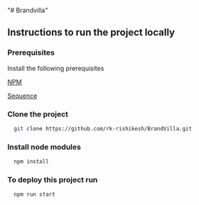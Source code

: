"# Brandvilla" 



## Instructions to run the project locally
  
### Prerequisites

Install the following prerequisites

[NPM](https://nodejs.org)

[Sequence](https://sequence.app/wallet)

### Clone the project
```bash
  git clone https://github.com/rk-rishikesh/BrandVilla.git
```
### Install node modules
```bash
  npm install
```

### To deploy this project run

```bash
  npm run start
```
